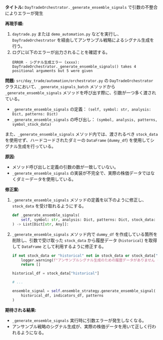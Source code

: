 **タイトル:** `DayTradeOrchestrator._generate_ensemble_signals` で引数の不整合によりエラーが発生

**再現手順:**
1. `daytrade.py` または `demo_automation.py` などを実行し、`DayTradeOrchestrator` を経由してアンサンブル戦略によるシグナル生成を行う。
2. ログに以下のエラーが出力されることを確認する。
   ```
   ERROR - シグナル生成エラー (xxxx): DayTradeOrchestrator._generate_ensemble_signals() takes 4 positional arguments but 5 were given
   ```

**問題:**
`src/day_trade/automation/orchestrator.py` の `DayTradeOrchestrator` クラスにおいて、`_generate_signals_batch` メソッドから `_generate_ensemble_signals` メソッドを呼び出す際に、引数が一つ多く渡されている。

- `_generate_ensemble_signals` の定義： `(self, symbol: str, analysis: Dict, patterns: Dict)`
- `_generate_ensemble_signals` の呼び出し： `(symbol, analysis, patterns, symbol_stock_data)`

また、`_generate_ensemble_signals` メソッド内では、渡されるべき `stock_data` を使用せず、ハードコードされたダミーの `DataFrame` (`dummy_df`) を使用してシグナル生成を行っている。

**原因:**
- メソッド呼び出しと定義の引数の数が一致していない。
- `_generate_ensemble_signals` の実装が不完全で、実際の株価データではなくダミーデータを使用している。

**修正案:**
1. `_generate_ensemble_signals` メソッドの定義を以下のように修正し、`stock_data` を受け取れるようにする。
   ```python
   def _generate_ensemble_signals(
       self, symbol: str, analysis: Dict, patterns: Dict, stock_data: Dict[str, Any]
   ) -> List[Dict[str, Any]]:
   ```
2. `_generate_ensemble_signals` メソッド内で `dummy_df` を作成している箇所を削除し、引数で受け取った `stock_data` から履歴データ (`historical`) を取得して `DataFrame` として利用するように修正する。
   ```python
   if not stock_data or "historical" not in stock_data or stock_data["historical"] is None:
       logger.warning(f"アンサンブルシグナル生成のための履歴データがありません ({symbol})")
       return []

   historical_df = stock_data["historical"]

   # ...

   ensemble_signal = self.ensemble_strategy.generate_ensemble_signal(
       historical_df, indicators_df, patterns
   )
   ```

**期待される結果:**
- `_generate_ensemble_signals` 実行時に引数エラーが発生しなくなる。
- アンサンブル戦略のシグナル生成が、実際の株価データを用いて正しく行われるようになる。
